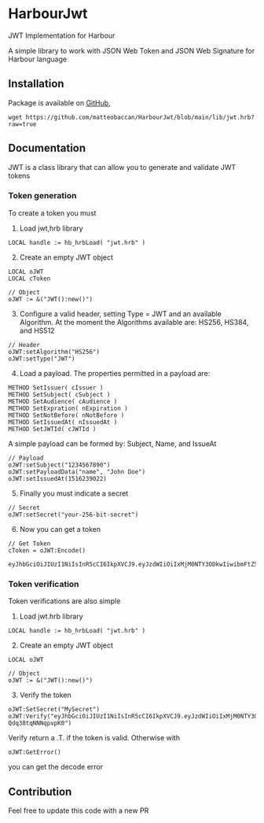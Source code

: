 # HarbourJwt
JWT Implementation for Harbour

A simple library to work with JSON Web Token and JSON Web Signature for Harbour language

## Installation

Package is available on [GitHub](https://github.com/matteobaccan/HarbourJwt/blob/main/lib/jwt.hrb),

```shell
wget https://github.com/matteobaccan/HarbourJwt/blob/main/lib/jwt.hrb?raw=true
```

## Documentation
JWT is a class library that can allow you to generate and validate JWT tokens

### Token generation
To create  a token you must 

1. Load jwt,hrb library

```
LOCAL handle := hb_hrbLoad( "jwt.hrb" )
```

2. Create an empty JWT object

```
LOCAL oJWT 
LOCAL cToken
   
// Object
oJWT := &("JWT():new()")
```

3. Configure a valid header, setting Type = JWT and an available Algorithm. At the moment the Algorithms available are: HS256, HS384, and HS512

```
// Header
oJWT:setAlgorithm("HS256")
oJWT:setType("JWT")
```

4. Load a payload. The properties permitted in a payload are: 

```
METHOD SetIssuer( cIssuer )
METHOD SetSubject( cSubject )
METHOD SetAudience( cAudience )
METHOD SetExpration( nExpiration )
METHOD SetNotBefore( nNotBefore )
METHOD SetIssuedAt( nIssuedAt )
METHOD SetJWTId( cJWTId )
```

A simple payload can be formed by: Subject, Name, and IssueAt

```
// Payload
oJWT:setSubject("1234567890")
oJWT:setPayloadData("name", "John Doe")
oJWT:setIssuedAt(1516239022)
```

5. Finally you must indicate a secret

```
// Secret
oJWT:setSecret("your-256-bit-secret")
```

6. Now you can get a token

```
// Get Token
cToken = oJWT:Encode()
```

```
eyJhbGciOiJIUzI1NiIsInR5cCI6IkpXVCJ9.eyJzdWIiOiIxMjM0NTY3ODkwIiwibmFtZSI6IkpvaG4gRG9lIiwiaWF0IjoxNTE2MjM5MDIyfQ.SflKxwRJSMeKKF2QT4fwpMeJf36POk6yJV_adQssw5c
```

### Token verification
Token verifications are also simple

1. Load jwt.hrb library

```
LOCAL handle := hb_hrbLoad( "jwt.hrb" )
```

2. Create an empty JWT object

```
LOCAL oJWT 

// Object
oJWT := &("JWT():new()")
```

3. Verify the token

```
oJWT:SetSecret("MySecret")
oJWT:Verify("eyJhbGciOiJIUzI1NiIsInR5cCI6IkpXVCJ9.eyJzdWIiOiIxMjM0NTY3ODkwIiwibmFtZSI6Ik1hdHRlbyBCYWNjYW4iLCJpYXQiOjE1MTYyMzkwMjJ9.YR8QF52kgj0owYlP9TkEy_lNhC-Qdq38tqNNNqpvpK0")
```

Verify return a .T. if the token is valid. Otherwise with

```
oJWT:GetError()
```
you can get the decode error

## Contribution
Feel free to update this code with a new PR
